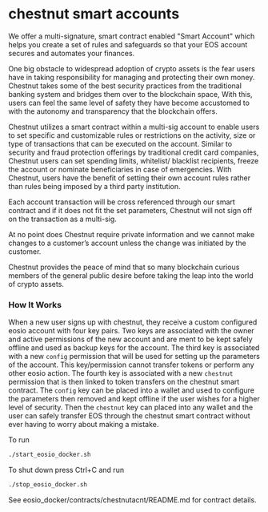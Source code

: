 # chestnut smart accounts

We offer a multi-signature, smart contract enabled "Smart Account" which helps you create a set of rules and safeguards so that your EOS account secures and automates your finances.

One big obstacle to widespread adoption of crypto assets is the fear users have in taking responsibility for managing and protecting their own money. Chestnut takes some of the best security practices from the traditional banking system and bridges them over to the blockchain space, With this, users can feel the same level of safety they have become accustomed to with the autonomy and transparency that the blockchain offers.

Chestnut utilizes a smart contract within a multi-sig account to enable users to set specific and customizable rules or restrictions on the activity, size or type of transactions that can be executed on the account.  Similar to security and fraud protection offerings by traditional credit card companies, Chestnut users can set spending limits, whitelist/ blacklist recipients, freeze the account or nominate beneficiaries in case of emergencies. With Chestnut, users have the benefit of setting their own account rules rather than rules being imposed by a third party institution.

Each account transaction will be cross referenced through our smart contract and if it does not fit the set parameters, Chestnut will not sign off on the transaction as a multi-sig.

At no point does Chestnut require private information and we cannot make changes to a customer’s account unless the change was initiated by the customer.

Chestnut provides the peace of mind that so many blockchain curious members of the general public desire before taking the leap into the world of crypto assets.

### How It Works

When a new user signs up with chestnut, they receive a custom configured eosio account with four key pairs.  Two keys are associated with the owner and active permissions of the
new account and are ment to be kept safely offline and used as backup keys for the account.  The third key is associated with a new `config` permission that will be used for
setting up the parameters of the account.  This key/permission cannot transfer tokens or perform any other eosio action.  The fourth key is associated with a new `chestnut`
permission that is then linked to token transfers on the chestnut smart contract.  The `config` key can be placed into a wallet and used to configure the parameters then removed
and kept offline if the user wishes for a higher level of security.  Then the `chestnut` key can placed into any wallet and the user can safely transfer EOS through the chestnut
smart contract without ever having to worry about making a mistake.


To run
```bash
./start_eosio_docker.sh
```

To shut down press Ctrl+C and run

```bash
./stop_eosio_docker.sh
```


See eosio_docker/contracts/chestnutacnt/README.md for contract details.
